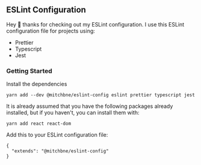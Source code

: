 ## ESLint Configuration

Hey 👋 thanks for checking out my ESLint configuration. I use this ESLint configuration file for projects using:

- Prettier
- Typescript
- Jest

### Getting Started

Install the dependencies

```
yarn add --dev @mitchbne/eslint-config eslint prettier typescript jest
```

It is already assumed that you have the following packages already installed, but if you haven't, you can install them with:

```
yarn add react react-dom
```

Add this to your ESLint configuration file:

```
{
  "extends": "@mitchbne/eslint-config"
}
```
